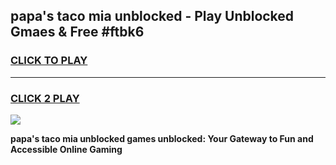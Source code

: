 
## papa's taco mia unblocked - Play Unblocked Gmaes & Free #ftbk6
<h3>
<a href="https://news.freeplayer.one?title=papa's_taco_mia_unblocked&ref=24F">CLICK TO PLAY</a></h3>
<hr>

<h3>
<a href="https://news.freeplayer.one?title=papa's_taco_mia_unblocked&ref=24F">CLICK 2 PLAY</a>
  
</h3>

<a href="https://news.freeplayer.one?title=papa's_taco_mia_unblocked&ref=24F/"><img src="https://clearcache.store/games.png"></a>


**papa's taco mia unblocked games unblocked: Your Gateway to Fun and Accessible Online Gaming**

